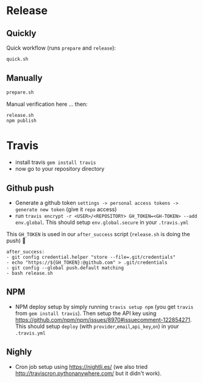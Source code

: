 # Release

## Quickly

Quick workflow (runs `prepare` and `release`):

```sh
quick.sh
```

## Manually

```sh
prepare.sh
```

Manual verification here ... then:

```sh
release.sh
npm publish
```

# Travis

* install travis `gem install travis`
* now go to your repository directory

## Github push
* Generate a github token `settings -> personal access tokens -> generate new token` (give it `repo` access)
* run `travis encrypt -r <USER>/<REPOSITORY> GH_TOKEN=<GH-TOKEN> --add env.global`. This should setup `env.global.secure` in your `.travis.yml`

This `GH_TOKEN` is used in our `after_success` script (`release.sh` is doing the push) 🌹

```
after_success:
- git config credential.helper "store --file=.git/credentials"
- echo "https://${GH_TOKEN}:@github.com" > .git/credentials
- git config --global push.default matching
- bash release.sh
```

## NPM
* NPM deploy setup by simply running `travis setup npm` (you get `travis` from `gem install travis`). Then setup the API key using https://github.com/npm/npm/issues/8970#issuecomment-122854271. This should setup `deploy` (with `provider`,`email`,`api_key`,`on`) in your `.travis.yml`

## Nighly
* Cron job setup using https://nightli.es/  (we also tried http://traviscron.pythonanywhere.com/ but it didn't work).
